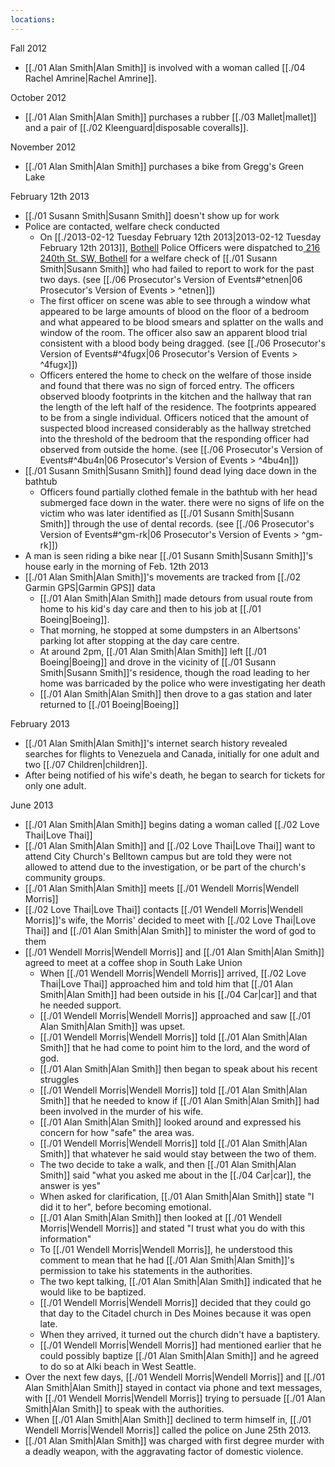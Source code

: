```yaml
---
locations: 
---
```




Fall 2012
- [[./01 Alan Smith|Alan Smith]] is involved with a woman called [[./04 Rachel Amrine|Rachel Amrine]].

October 2012
- [[./01 Alan Smith|Alan Smith]] purchases a rubber [[./03 Mallet|mallet]] and a pair of [[./02 Kleenguard|disposable coveralls]].

November 2012
- [[./01 Alan Smith|Alan Smith]] purchases a bike from Gregg's Green Lake

February 12th 2013
- [[./01 Susann Smith|Susann Smith]] doesn't show up for work
- Police are contacted, welfare check conducted
	- On [[./2013-02-12 Tuesday February 12th 2013|2013-02-12 Tuesday February 12th 2013]], [Bothell](geo:47.7623204,-122.2054035) Police Officers were dispatched to[ 216 240th St. SW, Bothell](geo:47.78026465,-122.23629542497216) for a welfare check of [[./01 Susann Smith|Susann Smith]] who had failed to report to work for the past two days. (see [[./06 Prosecutor's Version of Events#^etnen|06 Prosecutor's Version of Events > ^etnen]])
	- The first officer on scene was able to see through a window what appeared to be large amounts of blood on the floor of a bedroom and what appeared to be blood smears and splatter on the walls and window of the room. The officer also saw an apparent blood trial consistent with a blood body being dragged. (see [[./06 Prosecutor's Version of Events#^4fugx|06 Prosecutor's Version of Events > ^4fugx]])
	- Officers entered the home to check on the welfare of those inside and found that there was no sign of forced entry. The officers observed bloody footprints in the kitchen and the hallway that ran the length of the left half of the residence. The footprints appeared to be from a single individual. Officers noticed that the amount of suspected blood increased considerably as the hallway stretched into the threshold of the bedroom that the responding officer had observed from outside the home. (see [[./06 Prosecutor's Version of Events#^4bu4n|06 Prosecutor's Version of Events > ^4bu4n]])
- [[./01 Susann Smith|Susann Smith]] found dead lying dace down in the bathtub
	- Officers found partially clothed female in the bathtub with her head submerged face down in the water. there were no signs of life on the victim who was later identified as [[./01 Susann Smith|Susann Smith]] through the use of dental records. (see [[./06 Prosecutor's Version of Events#^gm-rk|06 Prosecutor's Version of Events > ^gm-rk]])
- A man is seen riding a bike near [[./01 Susann Smith|Susann Smith]]'s house early in the morning of Feb. 12th 2013
- [[./01 Alan Smith|Alan Smith]]'s movements are tracked from [[./02 Garmin GPS|Garmin GPS]] data
	- [[./01 Alan Smith|Alan Smith]] made detours from usual route from home to his kid's day care and then to his job at [[./01 Boeing|Boeing]].
	- That morning, he stopped at some dumpsters in an Albertsons' parking lot after stopping at the day care centre.
	- At around 2pm, [[./01 Alan Smith|Alan Smith]] left [[./01 Boeing|Boeing]] and drove in the vicinity of [[./01 Susann Smith|Susann Smith]]'s residence, though the road leading to her home was barricaded by the police who were investigating her death
	- [[./01 Alan Smith|Alan Smith]] then drove to a gas station and later returned to [[./01 Boeing|Boeing]]

February 2013
- [[./01 Alan Smith|Alan Smith]]'s internet search history revealed searches for flights to Venezuela and Canada, initially for one adult and two [[./07 Children|children]].
- After being notified of his wife's death, he began to search for tickets for only one adult.

June 2013
- [[./01 Alan Smith|Alan Smith]] begins dating a woman called [[./02 Love Thai|Love Thai]]
- [[./01 Alan Smith|Alan Smith]] and [[./02 Love Thai|Love Thai]] want to attend City Church's Belltown campus but are told they were not allowed to attend due to the investigation, or be part of the church's community groups.
- [[./01 Alan Smith|Alan Smith]] meets [[./01 Wendell Morris|Wendell Morris]]
- [[./02 Love Thai|Love Thai]] contacts [[./01 Wendell Morris|Wendell Morris]]'s wife, the Morris' decided to meet with [[./02 Love Thai|Love Thai]] and [[./01 Alan Smith|Alan Smith]] to minister the word of god to them
- [[./01 Wendell Morris|Wendell Morris]] and [[./01 Alan Smith|Alan Smith]] agreed to meet at a coffee shop in South Lake Union
	- When [[./01 Wendell Morris|Wendell Morris]] arrived, [[./02 Love Thai|Love Thai]] approached him and told him that [[./01 Alan Smith|Alan Smith]] had been outside in his [[./04 Car|car]] and that he needed support.
	- [[./01 Wendell Morris|Wendell Morris]] approached and saw [[./01 Alan Smith|Alan Smith]] was upset.
	- [[./01 Wendell Morris|Wendell Morris]] told [[./01 Alan Smith|Alan Smith]] that he had come to point him to the lord, and the word of god.
	- [[./01 Alan Smith|Alan Smith]] then began to speak about his recent struggles
	- [[./01 Wendell Morris|Wendell Morris]] told [[./01 Alan Smith|Alan Smith]] that he needed to know if [[./01 Alan Smith|Alan Smith]] had been involved in the murder of his wife.
	- [[./01 Alan Smith|Alan Smith]] looked around and expressed his concern for how "safe" the area was.
	- [[./01 Wendell Morris|Wendell Morris]] told [[./01 Alan Smith|Alan Smith]] that whatever he said would stay between the two of them.
	- The two decide to take a walk, and then [[./01 Alan Smith|Alan Smith]] said "what you asked me about in the [[./04 Car|car]], the answer is yes"
	- When asked for clarification, [[./01 Alan Smith|Alan Smith]] state "I did it to her", before becoming emotional.
	- [[./01 Alan Smith|Alan Smith]] then looked at [[./01 Wendell Morris|Wendell Morris]] and stated "I trust what you do with this information"
	- To [[./01 Wendell Morris|Wendell Morris]], he understood this comment to mean that he had [[./01 Alan Smith|Alan Smith]]'s permission to take his statements in the authorities.
	- The two kept talking, [[./01 Alan Smith|Alan Smith]] indicated that he would like to be baptized.
	- [[./01 Wendell Morris|Wendell Morris]] decided that they could go that day to the Citadel church in Des Moines because it was open late.
	- When they arrived, it turned out the church didn't have a baptistery.
	- [[./01 Wendell Morris|Wendell Morris]] had mentioned earlier that he could possibly baptize [[./01 Alan Smith|Alan Smith]] and he agreed to do so at Alki beach in West Seattle.
- Over the next few days, [[./01 Wendell Morris|Wendell Morris]] and [[./01 Alan Smith|Alan Smith]] stayed in contact via phone and text messages, with [[./01 Wendell Morris|Wendell Morris]] trying to persuade [[./01 Alan Smith|Alan Smith]] to speak with the authorities.
- When [[./01 Alan Smith|Alan Smith]] declined to term himself in, [[./01 Wendell Morris|Wendell Morris]] called the police on June 25th 2013.
- [[./01 Alan Smith|Alan Smith]] was charged with first degree murder with a deadly weapon, with the aggravating factor of domestic violence.


